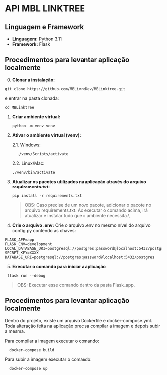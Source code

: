 # API MBL LINKTREE

## Linguagem e Framework

- **Linguagem:** Python 3.11
- **Framework:** Flask

## Procedimentos para levantar aplicação localmente

0. **Clonar a instalação:**

```shell
git clone https://github.com/MBLivreDev/MBLinktree.git
```

e entrar na pasta clonada:

```shell
cd MBLinktree
```

1. **Criar ambiente virtual:**
   ```shell
   python -m venv venv
   ```
2. **Ativar o ambiente virtual (venv):**

   2.1. Windows:

   ```shell
     ./venv/Scripts/activate
   ```

   2.2. Linux/Mac:

   ```shell
   ./venv/bin/activate
   ```

3. **Atualizar os pacotes utilizados na aplicação através do arquivo requirements.txt:**

   ```shell
   pip install -r requirements.txt
   ```

   > OBS: Caso precise de um novo pacote, adicionar o pacote no arquivo requirements.txt. Ao executar o comando acima, irá atualizar e instalar tudo que o ambiente necessita.\

4. **Crie o arquivo .env:**
   Crie o arquivo .env no mesmo nível do arquivo config.py contendo as chaves:

```
FLASK_APP=app
FLASK_ENV=development
LOCAL_DATABASE_URI=postgresql://postgres:password@localhost:5432/postgres
SECRET_KEY=XXXX
DATABASE_URI=postgresql://postgres:password@localhost:5432/postgres
```

5. **Executar o comando para iniciar a aplicação**

```shell
 flask run --debug
```

> OBS: Executar esse comando dentro da pasta Flask_app.

## Procedimentos para levantar aplicação localmente

Dentro do projeto, existe um arquivo Dockerfile e docker-compose.yml. Toda alteração feita na aplicação precisa compilar a imagem e depois subir a mesma.

Para compilar a imagem executar o comando:

```shell
  docker-compose build
```

Para subir a imagem executar o comando:

```shell
  docker-compose up
```
